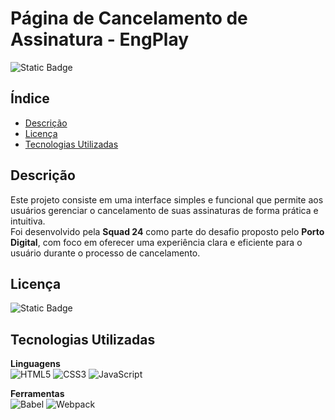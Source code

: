 # Página de Cancelamento de Assinatura - EngPlay
![Static Badge](https://img.shields.io/badge/Status-In_Development-blue)

## Índice
- [Descrição](#descrição)
- [Licença](#licença)
- [Tecnologias Utilizadas](#tecnologias-utilizadas)

## Descrição
Este projeto consiste em uma interface simples e funcional que permite aos usuários gerenciar o cancelamento de suas assinaturas de forma prática e intuitiva.  
Foi desenvolvido pela **Squad 24** como parte do desafio proposto pelo **Porto Digital**, com foco em oferecer uma experiência clara e eficiente para o usuário durante o processo de cancelamento.

## Licença
![Static Badge](https://img.shields.io/badge/License-MIT-green)

## Tecnologias Utilizadas

**Linguagens**  
![HTML5](https://img.shields.io/badge/html5-%23E34F26.svg?style=for-the-badge&logo=html5&logoColor=white)
![CSS3](https://img.shields.io/badge/CSS3-1572B6?style=for-the-badge&logo=css3&logoColor=white)
![JavaScript](https://img.shields.io/badge/javascript-%23323330.svg?style=for-the-badge&logo=javascript&logoColor=%23F7DF1E)

**Ferramentas**  
![Babel](https://img.shields.io/badge/Babel-F9DC3e?style=for-the-badge&logo=babel&logoColor=black)
![Webpack](https://img.shields.io/badge/webpack-%238DD6F9.svg?style=for-the-badge&logo=webpack&logoColor=black)